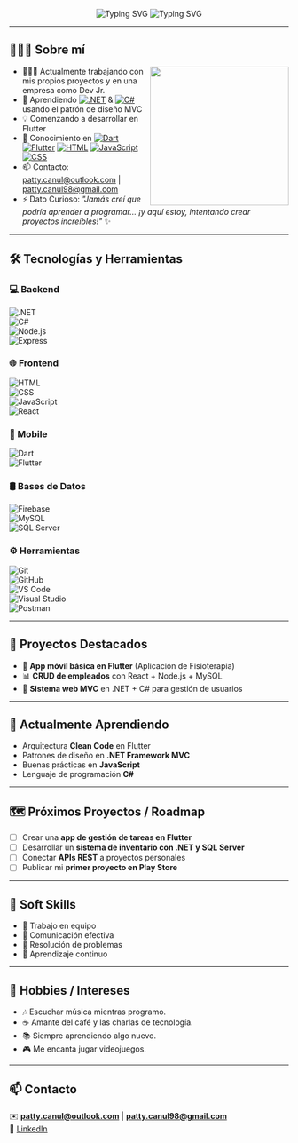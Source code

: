 <p align="center">
  <!-- Línea 1 -->
  <img src="https://readme-typing-svg.demolab.com?font=Monospaced&weight=900&size=30&duration=4000&pause=1000&color=0EB7F7&repeat=false&center=true&width=800&lines=%C2%A1Hola%2C+soy+Patricia!+%F0%9F%91%8B%F0%9F%8F%BB" alt="Typing SVG" />
  
  <!-- Línea 2 -->
  <img src="https://readme-typing-svg.demolab.com?font=Monospaced&weight=700&size=22&duration=4000&pause=1000&color=F7F7F7&center=true&repeat=false&width=800&lines=%F0%9F%91%A9%F0%9F%8F%BB%E2%80%8D%F0%9F%92%BB+Desarrolladora+Jr.+%7C+Apasionada+por+el+aprendizaje+constante" alt="Typing SVG" />
</p>


---

## 👩🏻‍💻 Sobre mí  

<picture> 
  <img align="right" src="https://media.tenor.com/AlUkiGkR2j8AAAAM/new-game-ahagon-umiko-programming.gif" width="250px">
</picture>

- 👩🏻‍💻 Actualmente trabajando con mis propios proyectos y en una empresa como Dev Jr.  
- 📖 Aprendiendo [![.NET](https://img.shields.io/badge/.NET-512BD4?logo=dotnet&logoColor=fff)](#) & [![C#](https://custom-icon-badges.demolab.com/badge/C%23-%23239120.svg?logo=cshrp&logoColor=white)](#) usando el patrón de diseño MVC  
- 💡 Comenzando a desarrollar en Flutter  
- 💬 Conocimiento en [![Dart](https://img.shields.io/badge/Dart-%230175C2.svg?logo=dart&logoColor=white)](#) [![Flutter](https://img.shields.io/badge/Flutter-02569B?logo=flutter&logoColor=fff)](#) [![HTML](https://img.shields.io/badge/HTML-%23E34F26.svg?logo=html5&logoColor=white)](#) [![JavaScript](https://img.shields.io/badge/JavaScript-F7DF1E?logo=javascript&logoColor=000)](#) [![CSS](https://img.shields.io/badge/CSS-639?logo=css&logoColor=fff)](#)  
- 📫 Contacto: patty.canul@outlook.com | patty.canul98@gmail.com  
- ⚡ Dato Curioso: *"Jamás creí que podría aprender a programar… ¡y aquí estoy, intentando crear proyectos increíbles!"* ✨ 

---

## 🛠️ Tecnologías y Herramientas  

### 💻 Backend
![.NET](https://img.shields.io/badge/.NET-512BD4?logo=dotnet&logoColor=fff)  
![C#](https://custom-icon-badges.demolab.com/badge/C%23-%23239120.svg?logo=cshrp&logoColor=white)  
![Node.js](https://img.shields.io/badge/Node.js-43853D?logo=node.js&logoColor=white)  
![Express](https://img.shields.io/badge/Express.js-000000?logo=express&logoColor=white)  

### 🌐 Frontend  
![HTML](https://img.shields.io/badge/HTML-%23E34F26.svg?logo=html5&logoColor=white)  
![CSS](https://img.shields.io/badge/CSS-1572B6?logo=css3&logoColor=white)  
![JavaScript](https://img.shields.io/badge/JavaScript-F7DF1E?logo=javascript&logoColor=000)  
![React](https://img.shields.io/badge/React-20232A?logo=react&logoColor=61DAFB)  

### 📱 Mobile  
![Dart](https://img.shields.io/badge/Dart-%230175C2.svg?logo=dart&logoColor=white)  
![Flutter](https://img.shields.io/badge/Flutter-02569B?logo=flutter&logoColor=fff)  

### 🛢️ Bases de Datos  
![Firebase](https://img.shields.io/badge/Firebase-FFCA28?logo=firebase&logoColor=black)  
![MySQL](https://img.shields.io/badge/MySQL-4479A1?logo=mysql&logoColor=white)  
![SQL Server](https://img.shields.io/badge/SQL%20Server-CC2927?logo=microsoft-sql-server&logoColor=white)  

### ⚙️ Herramientas  
![Git](https://img.shields.io/badge/Git-F05033?logo=git&logoColor=white)  
![GitHub](https://img.shields.io/badge/GitHub-181717?logo=github&logoColor=white)  
![VS Code](https://img.shields.io/badge/VS%20Code-007ACC?logo=visual-studio-code&logoColor=white)  
![Visual Studio](https://img.shields.io/badge/Visual%20Studio-5C2D91?logo=visual-studio&logoColor=white)  
![Postman](https://img.shields.io/badge/Postman-FF6C37?logo=postman&logoColor=white)  

---

## 🚀 Proyectos Destacados  

- 📱 **App móvil básica en Flutter** (Aplicación de Fisioterapia)  
- 📊 **CRUD de empleados** con React + Node.js + MySQL  
- 🏢 **Sistema web MVC** en .NET + C# para gestión de usuarios  

---

## 📖 Actualmente Aprendiendo  

- Arquitectura **Clean Code** en Flutter  
- Patrones de diseño en **.NET Framework MVC**  
- Buenas prácticas en **JavaScript**  
- Lenguaje de programación **C#**  

---

## 🗺️ Próximos Proyectos / Roadmap  

- [ ] Crear una **app de gestión de tareas en Flutter**  
- [ ] Desarrollar un **sistema de inventario con .NET y SQL Server**  
- [ ] Conectar **APIs REST** a proyectos personales  
- [ ] Publicar mi **primer proyecto en Play Store**  

---

## 🌱 Soft Skills  

- 🤝 Trabajo en equipo  
- 💬 Comunicación efectiva  
- 🧩 Resolución de problemas  
- 🚀 Aprendizaje continuo  

---

## 🎨 Hobbies / Intereses  

- 🎶 Escuchar música mientras programo.
- ☕ Amante del café y las charlas de tecnología.
- 📚 Siempre aprendiendo algo nuevo.
- 🎮 Me encanta jugar videojuegos.

---

## 📫 Contacto  

✉️ **patty.canul@outlook.com** | **patty.canul98@gmail.com**  
💼 [LinkedIn](https://www.linkedin.com/in/patricia-canul-canul-7964521a1/)  
 
